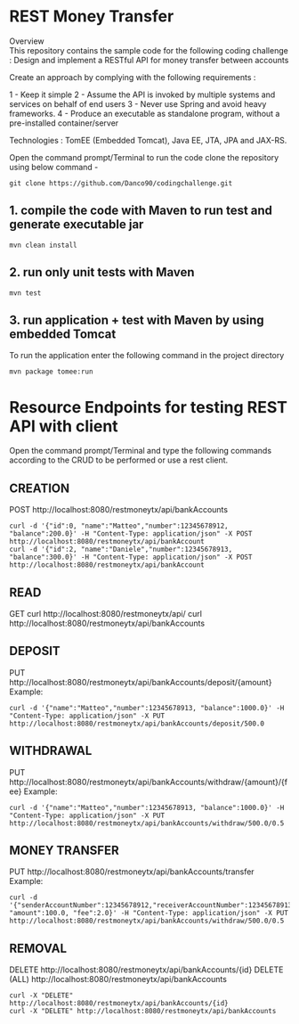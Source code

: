 # REST Money Transfer 

Overview  
This repository contains the sample code for the following coding challenge : 
Design and implement a RESTful API for money transfer between accounts

Create an approach by complying with the following requirements :

1 - Keep it simple 
2 - Assume the API is invoked by multiple systems and services on behalf of end users
3 - Never use Spring and avoid heavy frameworks. 
4 - Produce an executable as standalone program, without a pre-installed container/server


Technologies : TomEE (Embedded Tomcat), Java EE, JTA, JPA and JAX-RS. 

Open the command prompt/Terminal 
to run the code clone the repository using below command -

	git clone https://github.com/Danco90/codingchallenge.git

## 1. compile the code with Maven to run test and generate executable jar
	mvn clean install
	
## 2. run only unit tests with Maven  
	mvn test

## 3. run application + test with Maven by using embedded Tomcat 
To run the application enter the following command in the project directory

	mvn package tomee:run


# Resource Endpoints for testing REST API with client
Open the command prompt/Terminal and type the following commands according to the
CRUD to be performed or use a rest client. 

## CREATION
POST http://localhost:8080/restmoneytx/api/bankAccounts

	curl -d '{"id":0, "name":"Matteo","number":12345678912, "balance":200.0}' -H "Content-Type: application/json" -X POST http://localhost:8080/restmoneytx/api/bankAccount 
	curl -d '{"id":2, "name":"Daniele","number":12345678913, "balance":300.0}' -H "Content-Type: application/json" -X POST http://localhost:8080/restmoneytx/api/bankAccount 

## READ
GET
	curl http://localhost:8080/restmoneytx/api/
	curl http://localhost:8080/restmoneytx/api/bankAccounts

## DEPOSIT
PUT http://localhost:8080/restmoneytx/api/bankAccounts/deposit/{amount}
Example:

	curl -d '{"name":"Matteo","number":12345678913, "balance":1000.0}' -H "Content-Type: application/json" -X PUT http://localhost:8080/restmoneytx/api/bankAccounts/deposit/500.0

## WITHDRAWAL
PUT http://localhost:8080/restmoneytx/api/bankAccounts/withdraw/{amount}/{fee}
Example:

	curl -d '{"name":"Matteo","number":12345678913, "balance":1000.0}' -H "Content-Type: application/json" -X PUT http://localhost:8080/restmoneytx/api/bankAccounts/withdraw/500.0/0.5


## MONEY TRANSFER
PUT http://localhost:8080/restmoneytx/api/bankAccounts/transfer
Example:

	curl -d '{"senderAccountNumber":12345678912,"receiverAccountNumber":12345678913, "amount":100.0, "fee":2.0}' -H "Content-Type: application/json" -X PUT http://localhost:8080/restmoneytx/api/bankAccounts/withdraw/500.0/0.5


## REMOVAL
DELETE http://localhost:8080/restmoneytx/api/bankAccounts/{id}
DELETE (ALL) http://localhost:8080/restmoneytx/api/bankAccounts

	curl -X "DELETE" http://localhost:8080/restmoneytx/api/bankAccounts/{id}
	curl -X "DELETE" http://localhost:8080/restmoneytx/api/bankAccounts
